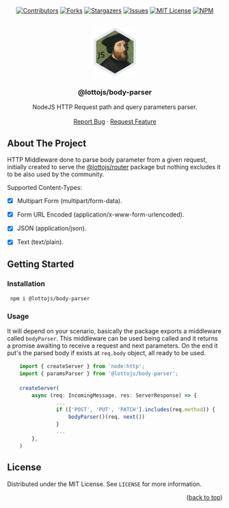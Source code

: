 <a name="readme-top"></a>

<div align="center">

[![Contributors][contributors-shield]][contributors-url]
[![Forks][forks-shield]][forks-url]
[![Stargazers][stars-shield]][stars-url]
[![Issues][issues-shield]][issues-url]
[![MIT License][license-shield]][license-url]
[![NPM][npm-shield]][npm-url]

</div>

<br />
<div align="center">
  <a href="https://github.com/lottojs/body-parser">
    <img src=".github/logo.png" alt="Logo" width="100" height="115">
  </a>

  <h3 align="center">@lottojs/body-parser</h3>

  <p align="center">
    NodeJS HTTP Request path and query parameters parser.
    <br />
    <br />
    <a href="https://github.com/lottojs/body-parser/issues">Report Bug</a>
    ·
    <a href="https://github.com/lottojs/body-parser/issues">Request Feature</a>
  </p>
</div>


## About The Project

HTTP Middleware done to parse body parameter from a given request, initially created to serve the [@lottojs/router](https://github.com/lottojs/router) package but nothing excludes it to be also used by the community.

Supported Content-Types:
- [x] Multipart Form (multipart/form-data).
- [x] Form URL Encoded (application/x-www-form-urlencoded).
- [x] JSON (application/json).
- [x] Text (text/plain).


<!-- GETTING STARTED -->
## Getting Started

### Installation
   ```sh
    npm i @lottojs/body-parser
   ```
### Usage
It will depend on your scenario, basically the package exports a middleware called `bodyParser`. This middleware can be used being called and it returns a promise awaiting to receive a request and next parameters. On the end it put's the parsed body if exists at `req.body` object, all ready to be used.

```typescript
    import { createServer } from 'node:http';
    import { paramsParser } from '@lottojs/body-parser';

    createServer(
        async (req: IncomingMessage, res: ServerResponse) => {
                ...
                if (['POST', 'PUT', 'PATCH'].includes(req.method)) {
                    bodyParser()(req, next())
                }
                ...
        },
    )
```

## License

Distributed under the MIT License. See `LICENSE` for more information.

<p align="right">(<a href="#readme-top">back to top</a>)</p>


[contributors-shield]: https://img.shields.io/github/contributors/lottojs/body-parser.svg?style=for-the-badge
[contributors-url]: https://github.com/lottojs/body-parser/graphs/contributors
[forks-shield]: https://img.shields.io/github/forks/lottojs/body-parser.svg?style=for-the-badge
[forks-url]: https://github.com/lottojs/body-parser/network/members
[stars-shield]: https://img.shields.io/github/stars/lottojs/body-parser.svg?style=for-the-badge
[stars-url]: https://github.com/lottojs/body-parser/stargazers
[issues-shield]: https://img.shields.io/github/issues/lottojs/body-parser.svg?style=for-the-badge
[issues-url]: https://github.com/lottojs/body-parser/issues
[license-shield]: https://img.shields.io/github/license/lottojs/body-parser.svg?style=for-the-badge
[license-url]: https://github.com/lottojs/body-parser/blob/master/LICENSE.txt
[npm-shield]: https://img.shields.io/npm/v/@lottojs/body-parser?style=for-the-badge&logo=npm&logoColor=FFFFFF&labelColor=555555&color=CB0001
[npm-url]: https://www.npmjs.com/package/@lottojs/body-parser
